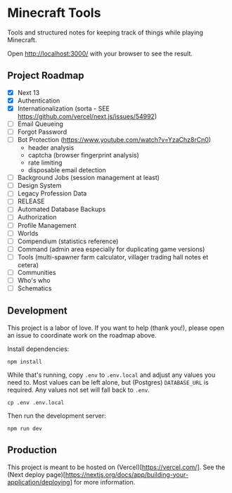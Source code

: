 # Minecraft Tools

Tools and structured notes for keeping track of things while playing Minecraft.

Open [http://localhost:3000/](http://localhost:3000/) with your browser to see the result.

## Project Roadmap

- [x] Next 13
- [x] Authentication
- [x] Internationalization (sorta - SEE https://github.com/vercel/next.js/issues/54992)
- [ ] Email Queueing
- [ ] Forgot Password
- [ ] Bot Protection (https://www.youtube.com/watch?v=YzaChz8rCn0)
  - header analysis
  - captcha (browser fingerprint analysis)
  - rate limiting
  - disposable email detection
- [ ] Background Jobs (session management at least)
- [ ] Design System
- [ ] Legacy Profession Data
- [ ] RELEASE
- [ ] Automated Database Backups
- [ ] Authorization
- [ ] Profile Management
- [ ] Worlds
- [ ] Compendium (statistics reference)
- [ ] Command (admin area especially for duplicating game versions)
- [ ] Tools (multi-spawner farm calculator, villager trading hall notes et cetera)
- [ ] Communities
- [ ] Who's who
- [ ] Schematics

## Development

This project is a labor of love. If you want to help (thank you!), please open an issue to coordinate work on the roadmap above.

Install dependencies:

```shell
npm install
```

While that's running, copy `.env` to `.env.local` and adjust any values you need to. Most values can be left alone, but (Postgres) `DATABASE_URL` is required. Any values not set will fall back to `.env`.

```shell
cp .env .env.local
```

Then run the development server:

```shell
npm run dev
```

## Production

This project is meant to be hosted on (Vercel)[https://vercel.com/]. See the (Next deploy page)[https://nextjs.org/docs/app/building-your-application/deploying] for more information.
